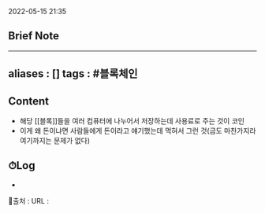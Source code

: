 2022-05-15 21:35
## Brief Note
---
aliases : []
tags : #블록체인
---

## Content
- 해당 [[블록]]들을 여러 컴퓨터에 나누어서 저장하는데 사용료로 주는 것이 코인
- 이게 왜 돈이냐면 사람들에게 돈이라고 얘기했는데 먹혀서 그런 것(금도 마찬가지라 여기까지는 문제가 없다)

## ⏱Log
-


📙출처 :
URL :